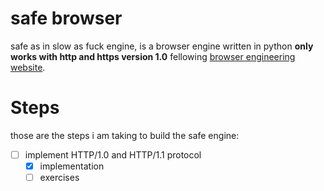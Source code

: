 # safe browser
safe as in slow as fuck engine, is a browser engine written in python **only works with http and https version 1.0** 
fellowing [browser engineering website](https://browser.engineering/). 

# Steps
those are the steps i am taking to build the safe engine:     
- [ ] implement HTTP/1.0 and HTTP/1.1 protocol 
    - [x] implementation 
    - [ ] exercises 
